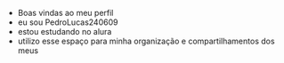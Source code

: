 - Boas vindas ao meu perfil
- eu sou PedroLucas240609 
- estou estudando no alura
-  utilizo esse espaço para minha organização e compartilhamentos dos meus 
